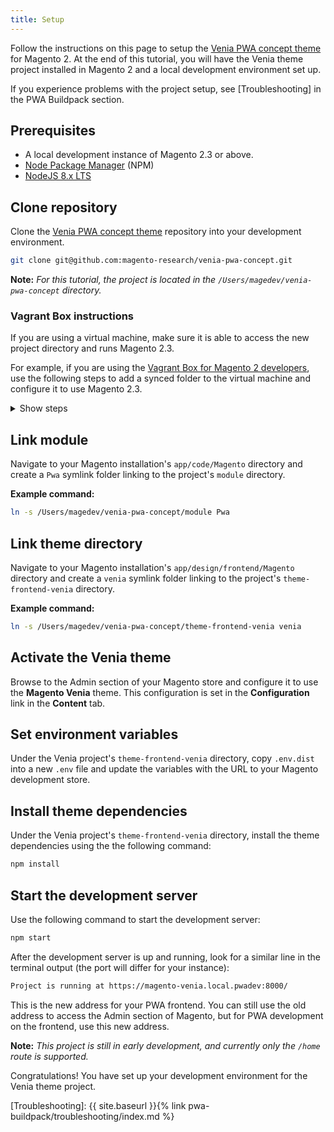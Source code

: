 ```yaml
---
title: Setup
---
```


Follow the instructions on this page to setup the [Venia PWA concept theme] for Magento 2.
At the end of this tutorial, you will have the Venia theme project installed in Magento 2 and a local development environment set up.

If you experience problems with the project setup, see [Troubleshooting] in the PWA Buildpack section.

## Prerequisites

* A local development instance of Magento 2.3 or above.
* [Node Package Manager] (NPM)
* [NodeJS 8.x LTS]

## Clone repository

Clone the [Venia PWA concept theme] repository into your development environment. 

``` sh
git clone git@github.com:magento-research/venia-pwa-concept.git
```

**Note:**
*For this tutorial, the project is located in the `/Users/magedev/venia-pwa-concept` directory.*

### Vagrant Box instructions

If you are using a virtual machine, make sure it is able to access the new project directory and runs Magento 2.3. 

For example, if you are using the [Vagrant Box for Magento 2 developers], use the following steps to add a synced folder to the virtual machine and configure it to use Magento 2.3.

<details markdown="1">
<summary>Show steps</summary>

1. In the Vagrant box project directory, open the `Vagrantfile` and locate the following line:
   ``` 
   config.vm.synced_folder '.', '/vagrant', disabled: true
   ```
1. Add an entry similar to the following entry above this line:
   ```
   config.vm.synced_folder '/Users/magedev/venia-pwa-concept', '/Users/magedev/venia-pwa-concept', type: "nfs", create: true
   ```
1. If your environment does not already use Magento 2.3, copy `etc/config.yaml.dist` as `etc/config.yml` and update the following line:
   ``` yml
   ce: "git@github.com:magento/magento2.git"
   ```
   to
   ``` yml
   ce: "git@github.com:magento/magento2.git::2.3-develop"
   ```
1. In that same file, update the PHP version to 7.1 by updating the following line:
   ``` yml
   php_version: "7.0"
   ```
   to
   ``` yml
   php_version: "7.1"
   ```
1. Init or reset the Vagrant environment:
   ```
   bash init-project
   ```
   OR
   ```
   bash init_project.sh -f
   ```
</details>

## Link module

Navigate to your Magento installation's `app/code/Magento` directory and create a `Pwa` symlink folder linking to the project's `module` directory.
   
**Example command:**
``` sh
ln -s /Users/magedev/venia-pwa-concept/module Pwa
```

## Link theme directory

Navigate to your Magento installation's `app/design/frontend/Magento` directory and create a `venia` symlink folder linking to the project's `theme-frontend-venia` directory.

**Example command:**
``` sh
ln -s /Users/magedev/venia-pwa-concept/theme-frontend-venia venia
```

## Activate the Venia theme

Browse to the Admin section of your Magento store and configure it to use the **Magento Venia** theme.
This configuration is set in the **Configuration** link in the **Content** tab.

## Set environment variables

Under the Venia project's `theme-frontend-venia` directory, copy `.env.dist` into a new `.env` file and update the variables with the URL to your Magento development store.

## Install theme dependencies

Under the Venia project's `theme-frontend-venia` directory, install the theme dependencies using the the following command:

``` sh
npm install
```

## Start the development server

Use the following command to start the development server:

``` sh
npm start
```

After the development server is up and running, look for a similar line in the terminal output (the port will differ for your instance):

``` sh
Project is running at https://magento-venia.local.pwadev:8000/
```

This is the new address for your PWA frontend.
You can still use the old address to access the Admin section of Magento, but 
for PWA development on the frontend, use this new address.

**Note:**
*This project is still in early development, and currently only the `/home` route is supported.*

Congratulations! You have set up your development environment for the Venia theme project.

[Venia PWA concept theme]: https://github.com/magento-research/venia-pwa-concept
[Node Package Manager]: https://www.npmjs.com/
[NodeJS 8.x LTS]: https://nodejs.org/en/
[Vagrant Box for Magento 2 developers]: https://github.com/paliarush/magento2-vagrant-for-developers
[Troubleshooting]: {{ site.baseurl }}{% link pwa-buildpack/troubleshooting/index.md %}